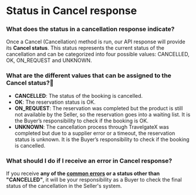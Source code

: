 ﻿---
sidebar_position: 2
---

# Status in Cancel response

### What does the status in a cancellation response indicate?
Once a Cancel (Cancellation) method is run, our API response will provide its **Cancel status**. This status represents the current status of the cancellation and can be categorized into four possible values: CANCELLED, OK, ON_REQUEST and UNKNOWN.

### What are the different values that can be assigned to the Cancel status?🔎
- **CANCELLED**: The status of the booking is cancelled.
- **OK**: The reservation status is OK.
- **ON_REQUEST**: The reservation was completed but the product is still not available by the Seller, so the reservation goes into a waiting list. It is the Buyer’s responsibility to check if the booking is OK.
- **UNKNOWN**: The cancellation process through TravelgateX was completed but due to a supplier error or a timeout, the reservation status is unknown. It is the Buyer’s responsibility to check if the booking is cancelled.
### What should I do if I receive an error in Cancel response?
If you receive **any of the [common errors](/kb/our-products/are-you-a-buyer/our-methods/lists-of-errors-and-warnings/overview) or a status other than "CANCELLED"**, it will be your responsibility as a Buyer to check the final status of the cancellation in the Seller's system.